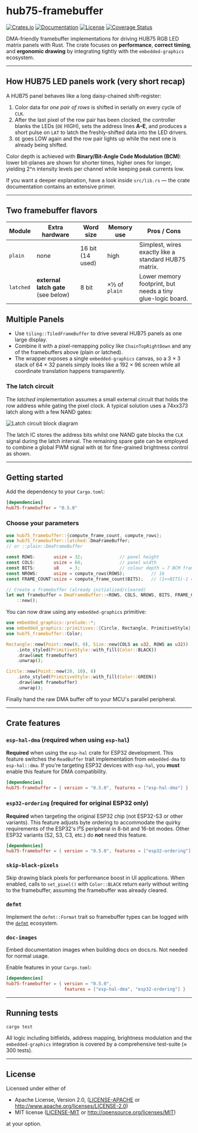 # hub75-framebuffer

[![Crates.io](https://img.shields.io/crates/v/hub75-framebuffer.svg)](https://crates.io/crates/hub75-framebuffer)
[![Documentation](https://docs.rs/hub75-framebuffer/badge.svg)](https://docs.rs/hub75-framebuffer)
[![License](https://img.shields.io/badge/license-MIT%2FApache--2.0-blue.svg)](README.md)
[![Coverage Status](https://coveralls.io/repos/github/liebman/hub75-framebuffer/badge.svg?branch=main)](https://coveralls.io/github/liebman/hub75-framebuffer?branch=main)

DMA-friendly framebuffer implementations for driving HUB75 RGB LED matrix
panels with Rust.  The crate focuses on **performance**, **correct timing**,
and **ergonomic drawing** by integrating tightly with the `embedded-graphics`
ecosystem.

---

## How HUB75 LED panels work (very short recap)

A HUB75 panel behaves like a long daisy-chained shift-register:

1. Color data for *one pair of rows* is shifted in serially on every cycle of `CLK`.
2. After the last pixel of the row pair has been clocked, the controller blanks
   the LEDs (`OE` HIGH), sets the address lines **A–E**, and produces a short
   pulse on `LAT` to latch the freshly-shifted data into the LED drivers.
3. `OE` goes LOW again and the row pair lights up while the next one is already
   being shifted.

Color depth is achieved with **Binary/Bit-Angle Code Modulation (BCM)**:
lower bit-planes are shown for shorter times, higher ones for longer, yielding
2^n intensity levels per channel while keeping peak currents low.

If you want a deeper explanation, have a look inside `src/lib.rs` — the crate
documentation contains an extensive primer.

---

## Two framebuffer flavors

| Module              | Extra hardware | Word size | Memory use | Pros / Cons |
|---------------------|----------------|-----------|------------|-------------|
| `plain`             | none           | 16 bit (14 used) | high       | Simplest, wires exactly like a standard HUB75 matrix. |
| `latched`           | **external latch gate** (see below) | 8 bit | ×½ of `plain` | Lower memory footprint, but needs a tiny glue-logic board. |

## Multiple Panels

- Use `tiling::TiledFrameBuffer` to drive several HUB75 panels as one large display.
- Combine it with a pixel-remapping policy like `ChainTopRightDown` and any of
  the framebuffers above (plain or latched).
- The wrapper exposes a single `embedded-graphics` canvas, so a 3 × 3 stack of
  64 × 32 panels simply looks like a 192 × 96 screen while all coordinate translation happens transparently.

### The latch circuit

The *latched* implementation assumes a small external circuit that holds the
row address while gating the pixel clock.  A typical solution uses a 74xx373
latch along with a few NAND gates:

![Latch circuit block diagram](images/latch-circuit.png)

The latch IC stores the address bits whilst one NAND gate blocks the `CLK`
signal during the latch interval.  The remaining spare gate can be employed
to combine a global PWM signal with `OE` for fine-grained brightness control
as shown.

---

## Getting started

Add the dependency to your `Cargo.toml`:

```toml
[dependencies]
hub75-framebuffer = "0.5.0"
```

### Choose your parameters

```rust
use hub75_framebuffer::{compute_frame_count, compute_rows};
use hub75_framebuffer::latched::DmaFrameBuffer; 
// or ::plain::DmaFrameBuffer

const ROWS:       usize = 32;              // panel height
const COLS:       usize = 64;              // panel width
const BITS:       u8    = 3;               // colour depth ⇒ 7 BCM frames
const NROWS:      usize = compute_rows(ROWS);          // 16
const FRAME_COUNT:usize = compute_frame_count(BITS);   // (1<<BITS)-1 = 7

// Create a framebuffer (already initialized/cleared)
let mut framebuffer = DmaFrameBuffer::<ROWS, COLS, NROWS, BITS, FRAME_COUNT>
    ::new();
```

You can now draw using any `embedded-graphics` primitive:

```rust
use embedded_graphics::prelude::*;
use embedded_graphics::primitives::{Circle, Rectangle, PrimitiveStyle};
use hub75_framebuffer::Color;

Rectangle::new(Point::new(0, 0), Size::new(COLS as u32, ROWS as u32))
    .into_styled(PrimitiveStyle::with_fill(Color::BLACK))
    .draw(&mut framebuffer)
    .unwrap();

Circle::new(Point::new(20, 10), 8)
    .into_styled(PrimitiveStyle::with_fill(Color::GREEN))
    .draw(&mut framebuffer)
    .unwrap();
```

Finally hand the raw DMA buffer off to your MCU's parallel peripheral.

---

## Crate features

### `esp-hal-dma` (required when using `esp-hal`)

**Required** when using the `esp-hal` crate for ESP32 development. This
feature switches the `ReadBuffer` trait implementation from `embedded-dma`
to `esp-hal::dma`. If you're targeting ESP32 devices with `esp-hal`, you
**must** enable this feature for DMA compatibility.

```toml
[dependencies]
hub75-framebuffer = { version = "0.5.0", features = ["esp-hal-dma"] }
```

### `esp32-ordering` (required for original ESP32 only)

**Required** when targeting the original ESP32 chip (not ESP32-S3 or other
variants). This feature adjusts byte ordering to accommodate the quirky
requirements of the ESP32's I²S peripheral in 8-bit and 16-bit modes. Other
ESP32 variants (S2, S3, C3, etc.) do **not** need this feature.

```toml
[dependencies]
hub75-framebuffer = { version = "0.5.0", features = ["esp32-ordering"] }
```

### `skip-black-pixels`

Skip drawing black pixels for performance boost in UI applications. When
enabled, calls to `set_pixel()` with `Color::BLACK` return early without
writing to the framebuffer, assuming the framebuffer was already cleared.

### `defmt`

Implement the `defmt::Format` trait so framebuffer types can be logged with
the [`defmt`](https://github.com/knurling-rs/defmt) ecosystem.

### `doc-images`

Embed documentation images when building docs on docs.rs. Not needed for
normal usage.

Enable features in your `Cargo.toml`:

```toml
[dependencies]
hub75-framebuffer = { version = "0.5.0", 
                      features = ["esp-hal-dma", "esp32-ordering"] }
```

---

## Running tests

```shell
cargo test
```

All logic including bitfields, address mapping, brightness modulation and
the `embedded-graphics` integration is covered by a comprehensive test-suite
(≈ 300 tests).

---

## License

Licensed under either of

* Apache License, Version 2.0, ([LICENSE-APACHE](LICENSE-APACHE) or
  <http://www.apache.org/licenses/LICENSE-2.0>)
* MIT license ([LICENSE-MIT](LICENSE-MIT) or
  <http://opensource.org/licenses/MIT>)

at your option.
